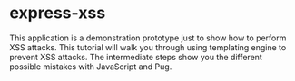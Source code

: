 # express-xss
This application is a demonstration prototype just to show how to perform XSS attacks. This tutorial will walk you through using templating engine to prevent XSS attacks. The intermediate steps show you the different possible mistakes with JavaScript and Pug.
